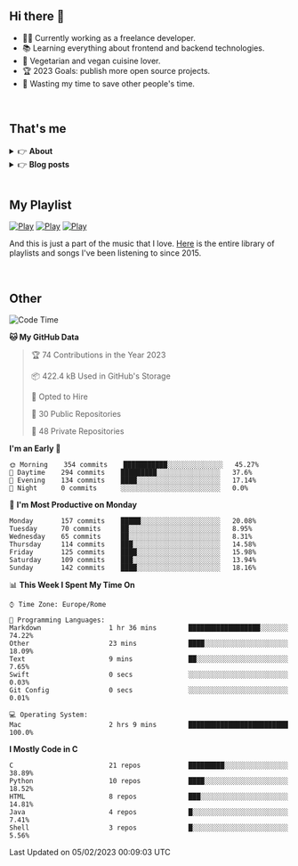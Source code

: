 <h2>Hi there 👋</h2>

- 👨‍💻 Currently working as a freelance developer.
- :books: Learning everything about frontend and backend technologies.
- 🌱 Vegetarian and vegan cuisine lover.
- :trophy: 2023 Goals: publish more open source projects.
- :dart: Wasting my time to save other people's time.

<br>

## That's me
<!-- markdownlint-disable MD033 -->
<details>
    <summary>&#128073 <b>About</b></summary><br/>

<!-- BLOG-POST-LIST:START -->
- 👀 [About me](https://simonemargio.im/about/)
- 🧑‍💻 [Resume](https://simonemargio.im/resume/)
- 🤝 [Polywork](https://www.polywork.com/simonemargio)
<!-- BLOG-POST-LIST:END -->
</details>

<details>
    <summary>&#128073 <b>Blog posts</b></summary><br/>

<!-- BLOG-POST-LIST:START -->
- [LastPass](https://simonemargio.im/blog/lastpass/)
- [Apple Music](https://simonemargio.im/blog/applemusic/)
- [iCloud Keychain](https://simonemargio.im/blog/icloudkeychain/)
- [Digital legacy](https://simonemargio.im/blog/digitallegacy/)
- [Usability](https://simonemargio.im/blog/usability/)
- [Bitwarden](https://simonemargio.im/blog/bitwarden/)
- [About EXIF metadata](https://simonemargio.im/blog/aboutexifmetadata/)
- [Stop using whatsapp](https://simonemargio.im/blog/stopusingwhatsapp/)
- [Password Managers](https://simonemargio.im/blog/managepasswords/)
- [More](https://simonemargio.im/blog/page/2/)
<!-- BLOG-POST-LIST:END -->
</details>

<br>

## My Playlist
[![Play](https://user-images.githubusercontent.com/22590804/173320312-c6ff4952-2d80-4da0-bc86-1a49d009b4a7.jpg)](https://music.apple.com/it/playlist/juice/pl.u-mJy83A8tGBvZWA)
[![Play](https://user-images.githubusercontent.com/22590804/173320788-49695c90-a4c3-48b3-8ac5-f6f4b944955f.jpg)](https://music.apple.com/it/playlist/gym/pl.u-38oWWgbT3gryK0)
[![Play](https://user-images.githubusercontent.com/22590804/173321081-fd673357-e189-4e1d-bf6a-fc8048872de2.jpg)](https://music.apple.com/it/playlist/relax/pl.u-9N9LLp3u27KNLk)

And this is just a part of the music that I love. [Here](https://simonemargiomusic.netlify.app) is the entire library of playlists and songs I've been listening to since 2015.

<br>

## Other

<!--START_SECTION:waka-->
![Code Time](http://img.shields.io/badge/Code%20Time-363%20hrs%204%20mins-blue)

**🐱 My GitHub Data** 

> 🏆 74 Contributions in the Year 2023
 > 
> 📦 422.4 kB Used in GitHub's Storage 
 > 
> 💼 Opted to Hire
 > 
> 📜 30 Public Repositories 
 > 
> 🔑 48 Private Repositories  
 > 
**I'm an Early 🐤** 

```text
🌞 Morning    354 commits    ███████████░░░░░░░░░░░░░░   45.27% 
🌆 Daytime    294 commits    █████████░░░░░░░░░░░░░░░░   37.6% 
🌃 Evening    134 commits    ████░░░░░░░░░░░░░░░░░░░░░   17.14% 
🌙 Night      0 commits      ░░░░░░░░░░░░░░░░░░░░░░░░░   0.0%

```
📅 **I'm Most Productive on Monday** 

```text
Monday       157 commits    █████░░░░░░░░░░░░░░░░░░░░   20.08% 
Tuesday      70 commits     ██░░░░░░░░░░░░░░░░░░░░░░░   8.95% 
Wednesday    65 commits     ██░░░░░░░░░░░░░░░░░░░░░░░   8.31% 
Thursday     114 commits    ███░░░░░░░░░░░░░░░░░░░░░░   14.58% 
Friday       125 commits    ████░░░░░░░░░░░░░░░░░░░░░   15.98% 
Saturday     109 commits    ███░░░░░░░░░░░░░░░░░░░░░░   13.94% 
Sunday       142 commits    ████░░░░░░░░░░░░░░░░░░░░░   18.16%

```


📊 **This Week I Spent My Time On** 

```text
⌚︎ Time Zone: Europe/Rome

💬 Programming Languages: 
Markdown                 1 hr 36 mins        ██████████████████░░░░░░░   74.22% 
Other                    23 mins             ████░░░░░░░░░░░░░░░░░░░░░   18.09% 
Text                     9 mins              ██░░░░░░░░░░░░░░░░░░░░░░░   7.65% 
Swift                    0 secs              ░░░░░░░░░░░░░░░░░░░░░░░░░   0.03% 
Git Config               0 secs              ░░░░░░░░░░░░░░░░░░░░░░░░░   0.01%

💻 Operating System: 
Mac                      2 hrs 9 mins        █████████████████████████   100.0%

```

**I Mostly Code in C** 

```text
C                        21 repos            █████████░░░░░░░░░░░░░░░░   38.89% 
Python                   10 repos            ████░░░░░░░░░░░░░░░░░░░░░   18.52% 
HTML                     8 repos             ███░░░░░░░░░░░░░░░░░░░░░░   14.81% 
Java                     4 repos             █░░░░░░░░░░░░░░░░░░░░░░░░   7.41% 
Shell                    3 repos             █░░░░░░░░░░░░░░░░░░░░░░░░   5.56%

```



 Last Updated on 05/02/2023 00:09:03 UTC
<!--END_SECTION:waka-->



